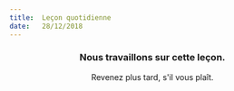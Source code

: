 ```yaml
---
title:  Leçon quotidienne
date:   28/12/2018
---
```


### <center>Nous travaillons sur cette leçon.</center>
<center>Revenez plus tard, s'il vous plaît.</center>